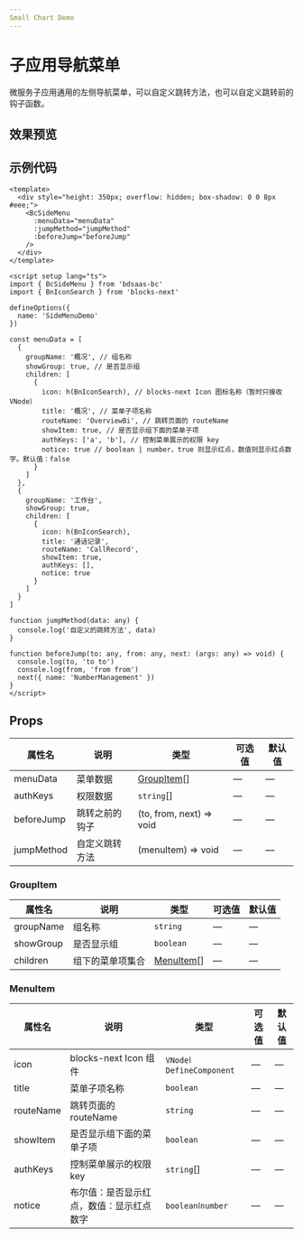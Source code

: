 ```yaml
---
Small Chart Demo
---
```


# 子应用导航菜单

微服务子应用通用的左侧导航菜单，可以自定义跳转方法，也可以自定义跳转前的钩子函数。

<script setup lang="ts">
import SideMenuDemo from '../components/side-menu/SideMenuDemo.vue'
</script>

## 效果预览

<SideMenuDemo/>

## 示例代码

```vue
<template>
  <div style="height: 350px; overflow: hidden; box-shadow: 0 0 8px #eee;">
    <BcSideMenu
      :menuData="menuData"
      :jumpMethod="jumpMethod"
      :beforeJump="beforeJump"
    />
  </div>
</template>

<script setup lang="ts">
import { BcSideMenu } from 'bdsaas-bc'
import { BnIconSearch } from 'blocks-next'

defineOptions({
  name: 'SideMenuDemo'
})

const menuData = [
  {
    groupName: '概况', // 组名称
    showGroup: true, // 是否显示组
    children: [
      {
        icon: h(BnIconSearch), // blocks-next Icon 图标名称（暂时只接收 VNode）
        title: '概况', // 菜单子项名称
        routeName: 'OverviewBi', // 跳转页面的 routeName
        showItem: true, // 是否显示组下面的菜单子项
        authKeys: ['a', 'b'], // 控制菜单展示的权限 key
        notice: true // boolean | number，true 则显示红点，数值则显示红点数字。默认值：false
      }
    ]
  },
  {
    groupName: '工作台',
    showGroup: true,
    children: [
      {
        icon: h(BnIconSearch),
        title: '通话记录',
        routeName: 'CallRecord',
        showItem: true,
        authKeys: [],
        notice: true
      }
    ]
  }
]

function jumpMethod(data: any) {
  console.log('自定义的跳转方法', data)
}

function beforeJump(to: any, from: any, next: (args: any) => void) {
  console.log(to, 'to to')
  console.log(from, 'from from')
  next({ name: 'NumberManagement' })
}
</script>
```

## Props

| 属性名     | 说明           | 类型                      | 可选值 | 默认值 |
| ---------- | -------------- | ------------------------- | ------ | ------ |
| menuData   | 菜单数据       | [GroupItem](#groupitem)[] | —      | —      |
| authKeys   | 权限数据       | `string`[]                | —      | —      |
| beforeJump | 跳转之前的钩子 | (to, from, next) => void  | —      | —      |
| jumpMethod | 自定义跳转方法 | (menuItem) => void        | —      | —      |

### GroupItem

| 属性名    | 说明             | 类型                    | 可选值 | 默认值 |
| --------- | ---------------- | ----------------------- | ------ | ------ |
| groupName | 组名称           | `string`                | —      | —      |
| showGroup | 是否显示组       | `boolean`               | —      | —      |
| children  | 组下的菜单项集合 | [MenuItem](#menuitem)[] | —      | —      |

### MenuItem

| 属性名    | 说明                                     | 类型                       | 可选值 | 默认值 |
| --------- | ---------------------------------------- | -------------------------- | ------ | ------ |
| icon      | blocks-next Icon 组件                    | `VNode`꒐`DefineComponent` | —      | —      |
| title     | 菜单子项名称                             | `boolean`                  | —      | —      |
| routeName | 跳转页面的 routeName                     | `string`                   | —      | —      |
| showItem  | 是否显示组下面的菜单子项                 | `boolean`                  | —      | —      |
| authKeys  | 控制菜单展示的权限 key                   | `string`[]                 | —      | —      |
| notice    | 布尔值：是否显示红点，数值：显示红点数字 | `boolean`꒐`number`        | —      | —      |
